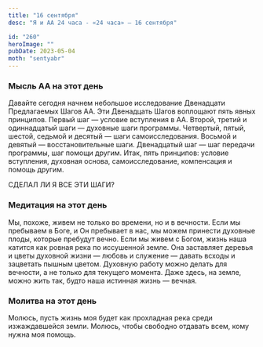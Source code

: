 ```yaml
---
title: "16 сентября"
desc: "Я и АА 24 часа - «24 часа» — 16 сентября"

id: "260"
heroImage: ""
pubDate: 2023-05-04
moth: "sentyabr"
---
```


### Мысль АА на этот день

Давайте сегодня начнем небольшое исследование Двенадцати Предлагаемых Шагов
АА. Эти Двенадцать Шагов воплощают пять явных принципов. Первый шаг — условие
вступления в АА. Второй, третий и одиннадцатый шаги — духовные шаги программы.
Четвертый, пятый, шестой, седьмой и десятый — шаги самоисследования. Восьмой и
девятый — восстановительные шаги. Двенадцатый шаг — шаг передачи программы,
шаг помощи другим. Итак, пять принципов: условие вступления, духовная основа,
самоисследование, компенсация и помощь другим.

СДЕЛАЛ ЛИ Я ВСЕ ЭТИ ШАГИ?

### Медитация на этот день

Мы, похоже, живем не только во времени, но и в вечности. Если мы пребываем в
Боге, и Он пребывает в нас, мы можем принести духовные плоды, которые пребудут
вечно. Если мы живем с Богом, жизнь наша катится как ровная река по иссушенной
земле. Она заставляет деревья и цветы духовной жизни — любовь и служение —
давать всходы и зацветать пышным цветом. Духовную работу можно делать для
вечности, а не только для текущего момента. Даже здесь, на земле, можно жить
так, будто наша истинная жизнь — вечная.

### Молитва на этот день

Молюсь, пусть жизнь моя будет как прохладная река среди изжаждавшейся земли.
Молюсь, чтобы свободно отдавать всем, кому нужна моя помощь.
